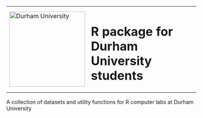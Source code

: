 <table style="width:100%; border:none;">
  <tr>
    <td><a href="https://www.dur.ac.uk/"><img src="https://www.louisaslett.com/i/Durham_University.svg" alt="Durham University" width="200"></a></td>
    <td><h1>R package for Durham University students</h1></td>
  </tr>
</table>

A collection of datasets and utility functions for R computer labs at Durham University

